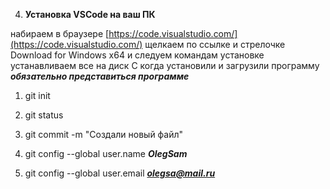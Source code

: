 4. **Установка VSCode на ваш ПК**

набираем в браузере [https://code.visualstudio.com/](https://code.visualstudio.com/) 
щелкаем по ссылке и стрелочке Download for Windows x64
и следуем командам установке
устанавливаем все на диск С
когда установили и загрузили программу ***обязательно представиться программе***

1.  git init

1. git status

1. git commit -m "Создали новый файл"		

1. git config --global user.name   ***OlegSam***

1. git config --global user.email ***olegsa@mail.ru***	